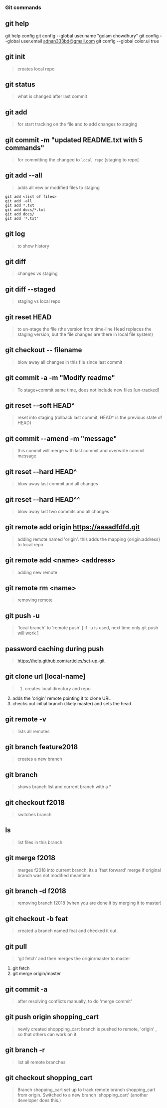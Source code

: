 ### Git commands

## git help <any git command>
   git help config
   git config --global user.name "golam chowdhury"
   git config --global user.email adnan333bd@gmail.com
   git config --global color.ui true


## git init
>  creates local repo

## git status
>  what is changed after last commit

## git add <filename>
>   for start tracking on the file and to add changes to staging

## git commit -m "updated README.txt with 5 commands"
> for committing the changed to `local repo` [staging to repo]

## git add --all
> adds all new or modified files to staging

    git add <list of files>
    git add -all
    git add *.txt
    git add docs/*.txt
    git add docs/
    git add '*.txt'

## git log
>  to show history

## git diff
> changes vs staging

## git diff --staged
> staging vs local repo

## git reset HEAD <file> 
> to un-stage the file
(the version from time-line Head replaces the staging version, but the file changes are there in local file system)

## git checkout -- filename
> blow away all changes in this file since last commit

## git commit -a -m "Modify readme"
> To stage+commit same time, does not include new files [un-tracked]
 
## git reset --soft HEAD^
> reset into staging (rollback last commit, HEAD^ is the previous state of HEAD)

## git commit --amend -m "message"
> this commit will merge with last commit and overwrite commit message

## git reset --hard HEAD^
> blow away last commit and all changes

## git reset --hard HEAD^^ 
> blow away last two commits and all changes

## git remote add origin https://aaaadfdfd.git
> adding remote named 'origin'. this adds the mapping {origin:address} to local repo

## git remote add \<name> \<address>
> adding new remote

## git remote rm \<name>
> removing remote

## git push -u <remote-name> <local-branch-name>
> 'local branch' to 'remote push' [ if -u is used, next time only git push will work ]

## password caching during push
> https://help.github.com/articles/set-up-git

## git clone url [local-name]
> 1) creates local directory and repo 
  2) adds the 'origin' remote pointing it to clone URL
  3) checks out initial branch (likely master) and sets the head

## git remote -v
> lists all remotes

## git branch feature2018
> creates a new branch

## git branch
> shows branch list and current branch with a *

## git checkout f2018
> switches branch

## ls
> list files in this branch

## git merge f2018
> merges f2018 into current branch, its a 'fast forward' merge if original branch was not modified meantime

## git branch -d f2018
> removing branch f2018 (when you are done it by merging it to master)

## git checkout -b feat
> created a branch named feat and checked it out

## git pull
> 'git fetch' and then merges the origin/master to master
   1) git fetch
   2) git merge origin/master

## git commit -a
> after resolving conflicts manually, to do 'merge commit'

## git push origin shopping_cart
> newly created shoppping_cart branch is pushed to remote, 'origin' , so that others can work on it

## git branch -r
> list all remote branches

## git checkout shopping_cart
> Branch shopping_cart set up to track remote branch shopping_cart from origin. Switched to a new branch 'shopping_cart' (another developer does this.) 








